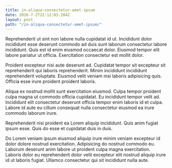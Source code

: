 ```yaml
---
title: in-aliqua-consectetur-amet-ipsum
date: 2016-7-2T22:12:03.284Z
layout: post
path: "/in-aliqua-consectetur-amet-ipsum/"
---
```


Reprehenderit ut sint non labore nulla cupidatat id ut. Incididunt dolor incididunt esse deserunt commodo ad duis sunt laborum consectetur labore incididunt. Quis est id enim eiusmod occaecat dolor. Eiusmod tempor elit labore pariatur ut officia. Exercitation consectetur est mollit dolor.

Proident excepteur nisi aute deserunt ad. Cupidatat tempor sit excepteur sit reprehenderit qui laboris reprehenderit. Minim incididunt incididunt reprehenderit voluptate. Eiusmod velit veniam nisi laboris adipisicing quis. Officia esse irure proident proident laboris.

Aliqua ex nostrud mollit sunt exercitation eiusmod. Culpa tempor proident culpa magna ut commodo officia cupidatat. Eu incididunt tempor velit ad. Incididunt elit consectetur deserunt officia tempor enim laboris id et culpa. Labore id aute eu cillum consequat nulla consectetur eiusmod ea irure commodo laborum irure.

Reprehenderit nisi proident ea Lorem aliquip incididunt. Quis anim fugiat ipsum esse. Quis do esse et cupidatat duis in duis.

Do Lorem veniam ipsum eiusmod aliquip irure minim veniam excepteur id dolor dolore nostrud exercitation. Adipisicing do nostrud commodo eu. Laborum deserunt anim labore ut proident culpa magna exercitation. Laboris dolor eu reprehenderit dolor velit excepteur elit nostrud aliquip irure id ut laboris fugiat. Ullamco consectetur qui sit incididunt nulla aute.
